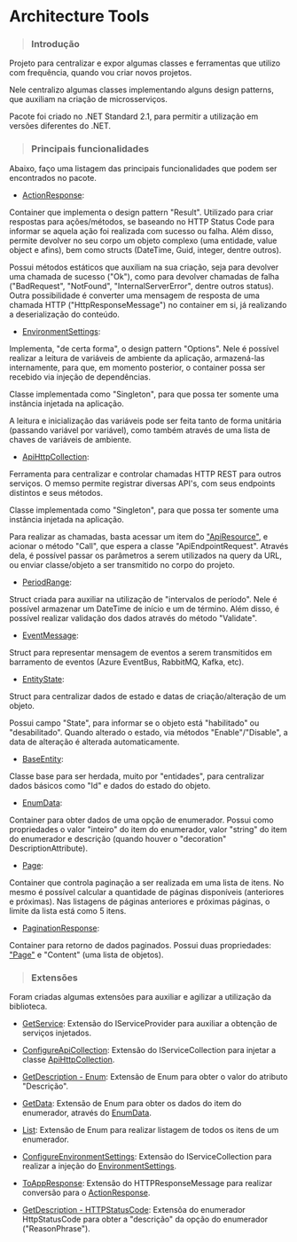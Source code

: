 # Architecture Tools

> ### Introdução

Projeto para centralizar e expor algumas classes e ferramentas que utilizo com frequência, quando vou criar novos projetos.

Nele centralizo algumas classes implementando alguns design patterns, que auxiliam na criação de microsserviços.

Pacote foi criado no .NET Standard 2.1, para permitir a utilização em versões diferentes do .NET.

> ### Principais funcionalidades

Abaixo, faço uma listagem das principais funcionalidades que podem ser encontrados no pacote.

- [ActionResponse](https://github.com/GustavoAraujo26/architecture-tools/blob/master/ArchitectureTools/Responses/ActionResponse.cs): 

Container que implementa o design pattern "Result". Utilizado para criar respostas para ações/métodos, se baseando no HTTP Status Code para informar se aquela ação foi realizada com sucesso ou falha. Além disso, permite devolver no seu corpo um objeto complexo (uma entidade, value object e afins), bem como structs (DateTime, Guid, integer, dentre outros).

Possui métodos estáticos que auxiliam na sua criação, seja para devolver uma chamada de sucesso ("Ok"), como para devolver chamadas de falha ("BadRequest", "NotFound", "InternalServerError", dentre outros status). Outra possibilidade é converter uma mensagem de resposta de uma chamada HTTP ("HttpResponseMessage") no container em si, já realizando a deserialização do conteúdo.

- [EnvironmentSettings](https://github.com/GustavoAraujo26/architecture-tools/blob/master/ArchitectureTools/Settings/EnvironmentSettings.cs):

Implementa, "de certa forma", o design pattern "Options". Nele é possível realizar a leitura de variáveis de ambiente da aplicação, armazená-las internamente, para que, em momento posterior, o container possa ser recebido via injeção de dependências.

Classe implementada como "Singleton", para que possa ter somente uma instância injetada na aplicação.

A leitura e inicialização das variáveis pode ser feita tanto de forma unitária (passando variável por variável), como também através de uma lista de chaves de variáveis de ambiente.

- [ApiHttpCollection](https://github.com/GustavoAraujo26/architecture-tools/blob/master/ArchitectureTools/HttpLibrary/ApiHttpCollection.cs):

Ferramenta para centralizar e controlar chamadas HTTP REST para outros serviços. O memso permite registrar diversas API's, com seus endpoints distintos e seus métodos.

Classe implementada como "Singleton", para que possa ter somente uma instância injetada na aplicação.

Para realizar as chamadas, basta acessar um item do ["ApiResource"](https://github.com/GustavoAraujo26/architecture-tools/blob/master/ArchitectureTools/HttpLibrary/ApiResource.cs), e acionar o método "Call", que espera a classe "ApiEndpointRequest". Através dela, é possível passar os parâmetros a serem utilizados na query da URL, ou enviar classe/objeto a ser transmitido no corpo do projeto.

- [PeriodRange](https://github.com/GustavoAraujo26/architecture-tools/blob/master/ArchitectureTools/Period/PeriodRange.cs):

Struct criada para auxiliar na utilização de "intervalos de período". Nele é possível armazenar um DateTime de início e um de término. Além disso, é possível realizar validação dos dados através do método "Validate".

- [EventMessage](https://github.com/GustavoAraujo26/architecture-tools/blob/master/ArchitectureTools/Event/EventMessage.cs):

Struct para representar mensagem de eventos a serem transmitidos em barramento de eventos (Azure EventBus, RabbitMQ, Kafka, etc).

- [EntityState](https://github.com/GustavoAraujo26/architecture-tools/blob/master/ArchitectureTools/Entities/EntityState.cs):

Struct para centralizar dados de estado e datas de criação/alteração de um objeto.

Possui campo "State", para informar se o objeto está "habilitado" ou "desabilitado". Quando alterado o estado, via métodos "Enable"/"Disable", a data de alteração é alterada automaticamente.

- [BaseEntity](https://github.com/GustavoAraujo26/architecture-tools/blob/master/ArchitectureTools/Entities/BaseEntity.cs):

Classe base para ser herdada, muito por "entidades", para centralizar dados básicos como "Id" e dados do estado do objeto.

- [EnumData](https://github.com/GustavoAraujo26/architecture-tools/blob/master/ArchitectureTools/Enums/EnumData.cs):

Container para obter dados de uma opção de enumerador. Possui como propriedades o valor "inteiro" do item do enumerador, valor "string" do item do enumerador e descrição (quando houver o "decoration" DescriptionAttribute).

- [Page](https://github.com/GustavoAraujo26/architecture-tools/blob/master/ArchitectureTools/Pagination/Page.cs):

Container que controla paginação a ser realizada em uma lista de itens. No mesmo é possível calcular a quantidade de páginas disponíveis (anteriores e próximas). Nas listagens de páginas anteriores e próximas páginas, o limite da lista está como 5 itens.

- [PaginationResponse](https://github.com/GustavoAraujo26/architecture-tools/blob/master/ArchitectureTools/Pagination/PaginationResponse.cs):

Container para retorno de dados paginados. Possui duas propriedades: ["Page"](https://github.com/GustavoAraujo26/architecture-tools/blob/master/ArchitectureTools/Pagination/Page.cs) e "Content" (uma lista de objetos).

> ### Extensões

Foram criadas algumas extensões para auxiliar e agilizar a utilização da biblioteca.

- [GetService](https://github.com/GustavoAraujo26/architecture-tools/blob/master/ArchitectureTools/Extensions/DependencyInjectionExtensions.cs): Extensão do IServiceProvider para auxiliar a obtenção de serviços injetados.

- [ConfigureApiCollection](https://github.com/GustavoAraujo26/architecture-tools/blob/master/ArchitectureTools/Extensions/DependencyInjectionExtensions.cs): Extensão do IServiceCollection para injetar a classe [ApiHttpCollection](https://github.com/GustavoAraujo26/architecture-tools/blob/master/ArchitectureTools/HttpLibrary/ApiHttpCollection.cs).

- [GetDescription - Enum](https://github.com/GustavoAraujo26/architecture-tools/blob/master/ArchitectureTools/Extensions/EnumExtensions.cs): Extensão de Enum para obter o valor do atributo "Descrição".

- [GetData](https://github.com/GustavoAraujo26/architecture-tools/blob/master/ArchitectureTools/Extensions/EnumExtensions.cs): Extensão de Enum para obter os dados do item do enumerador, através do [EnumData](https://github.com/GustavoAraujo26/architecture-tools/blob/master/ArchitectureTools/Enums/EnumData.cs).

- [List](https://github.com/GustavoAraujo26/architecture-tools/blob/master/ArchitectureTools/Extensions/EnumExtensions.cs): Extensão de Enum para realizar listagem de todos os itens de um enumerador.

- [ConfigureEnvironmentSettings](https://github.com/GustavoAraujo26/architecture-tools/blob/master/ArchitectureTools/Extensions/EnvironmentSettingsExtensions.cs): Extensão do IServiceCollection para realizar a injeção do [EnvironmentSettings](https://github.com/GustavoAraujo26/architecture-tools/blob/master/ArchitectureTools/Settings/EnvironmentSettings.cs).

- [ToAppResponse](https://github.com/GustavoAraujo26/architecture-tools/blob/master/ArchitectureTools/Extensions/HttpClientExtensions.cs): Extensão do HTTPResponseMessage para realizar conversão para o [ActionResponse](https://github.com/GustavoAraujo26/architecture-tools/blob/master/ArchitectureTools/Responses/ActionResponse.cs).

- [GetDescription - HTTPStatusCode](https://github.com/GustavoAraujo26/architecture-tools/blob/master/ArchitectureTools/Extensions/HttpStatusCodeExtensions.cs): Extensõa do enumerador HttpStatusCode para obter a "descrição" da opção do enumerador ("ReasonPhrase").
